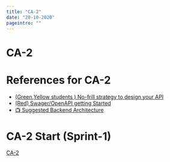 ```yaml
---
title: "CA-2"
date: "20-10-2020"
pageintro: ""
---
```


# CA-2

# References for CA-2

<!--BEGIN guides ##-->

- [(Green,Yellow students ) No-frill strategy to design your API](https://docs.google.com/document/d/1SUe4aZ-hGW3mYO9c6DmBq_X0dbjGhl4Lr5VTLEb2yco/edit?usp=sharing)
- [(Red) Swager/OpenAPI getting Started](https://github.com/swagger-api/swagger-core/wiki/Swagger-2.X---Getting-started#quick-start)
- [:tv: Suggested Backend Architecture](https://www.youtube.com/watch?v=ish1OTwrvxc&feature=youtu.be)
<!--END guides ##-->

# CA-2 Start (Sprint-1)

<!--BEGIN ca ##-->

[CA-2](https://docs.google.com/document/d/1yQGMRblg9uWtSeL8KGv8kPNJ4ydgLRUXdL3GwzqRNPE/edit?usp=sharing)

<!--END ca ##-->
